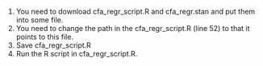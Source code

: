 1. You need to download cfa_regr_script.R and cfa_regr.stan and put them into some file.
2. You need to change the path in the cfa_regr_script.R (line 52) to that it points to this file.
3. Save cfa_regr_script.R
4. Run the R script in cfa_regr_script.R.
